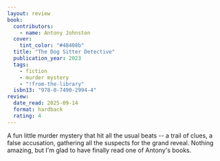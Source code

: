 ```yaml
---
layout: review
book:
  contributors:
    - name: Antony Johnston
  cover:
    tint_color: "#48408b"
  title: "The Dog Sitter Detective"
  publication_year: 2023
  tags:
    - fiction
    - murder mystery
    - "!from-the-library"
  isbn13: "978-0-7490-2994-4"
review:
  date_read: 2025-09-14
  format: hardback
  rating: 4
---
```

A fun little murder mystery that hit all the usual beats -- a trail of clues, a false accusation, gathering all the suspects for the grand reveal.
Nothing amazing, but I'm glad to have finally read one of Antony's books.
